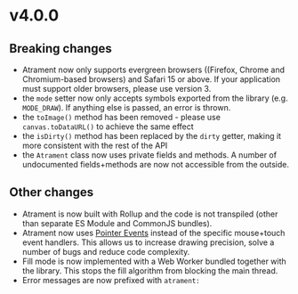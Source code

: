 # v4.0.0

## Breaking changes

- Atrament now only supports evergreen browsers ((Firefox, Chrome and Chromium-based browsers)
  and Safari 15 or above. If your application must support older browsers, please use version 3.
- the `mode` setter now only accepts symbols exported from the library (e.g. `MODE_DRAW`). If anything else is passed, an error is thrown.
- the `toImage()` method has been removed - please use `canvas.toDataURL()` to achieve the same effect
- the `isDirty()` method has been replaced by the `dirty` getter, making it more consistent with the rest of the API
- the `Atrament` class now uses private fields and methods. A number of undocumented fields+methods are now not accessible from the outside.

## Other changes

- Atrament is now built with Rollup and the code is not transpiled (other than separate ES Module and CommonJS bundles).
- Atrament now uses [Pointer Events](https://w3c.github.io/pointerevents/) instead of the specific mouse+touch event handlers. This allows us to increase drawing precision, solve a number of bugs and reduce code complexity.
- Fill mode is now implemented with a Web Worker bundled together with the library. This stops the fill algorithm from blocking the main thread.
- Error messages are now prefixed with `atrament: `
